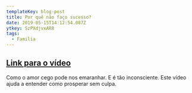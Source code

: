 ```yaml
---
templateKey: blog-post
title: Por quê não faço sucesso?
date: 2019-05-15T14:12:54.087Z
ytkey: SzPXdjvxAR8
tags:
  - Familia
---
```

## [Link para o vídeo](https://www.youtube.com/watch?v=SzPXdjvxAR8)

Como o amor cego pode nos emaranhar. E é tão inconsciente. Este vídeo ajuda a entender como prosperar sem culpa.
